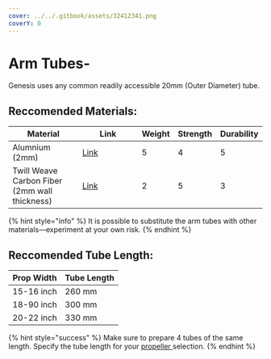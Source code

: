 ```yaml
---
cover: ../../.gitbook/assets/32412341.png
coverY: 0
---
```


# Arm Tubes-

Genesis uses any common readily accessible 20mm (Outer Diameter) tube.

## Reccomended Materials:

<table><thead><tr><th>Material</th><th width="102">Link</th><th data-type="rating" data-max="5">Weight</th><th data-type="rating" data-max="5">Strength</th><th data-type="rating" data-max="5">Durability</th></tr></thead><tbody><tr><td>Alumnium (2mm)</td><td><a href="https://amzn.to/3XS4zzk">Link</a></td><td>5</td><td>4</td><td>5</td></tr><tr><td>Twill Weave Carbon Fiber (2mm wall thickness)</td><td><a href="https://amzn.to/47XlWn1">Link</a></td><td>2</td><td>5</td><td>3</td></tr></tbody></table>

{% hint style="info" %}
It is possible to substitute the arm tubes with other materials—experiment at your own risk.
{% endhint %}

## Reccomended Tube Length:

| Prop Width | Tube Length |
| ---------- | ----------- |
| 15-16 inch | 260 mm      |
| 18-90 inch | 300 mm      |
| 20-22 inch | 330 mm      |

{% hint style="success" %}
Make sure to prepare 4 tubes of the same length. Specify the tube length for your [propeller ](propellers.md)selection.
{% endhint %}



